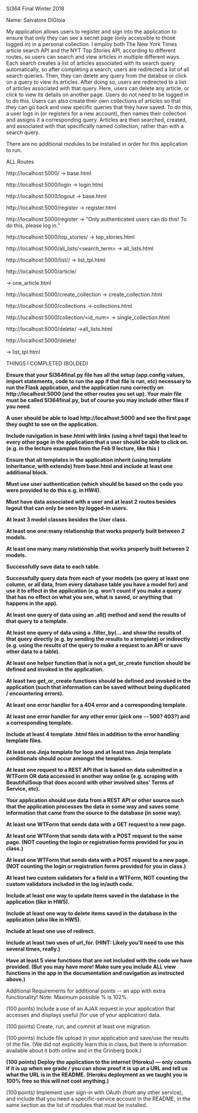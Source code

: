 SI364 Final Winter 2018

Name: Salvatore DiGioia

My application allows users to register and sign into the application to ensure that only they can see a secret page (only accessible to those logged in) in a personal collection. I employ both The New York Times article search API and the NYT Top Stories API, according to different routes, so users can search and view articles in multiple different ways. Each search creates a list of articles associated with its search query automatically, so after completing a search, users are redirected a list of all search queries. Then, they can delete any query from the databse or click on a query to view its articles. After doing so, users are redirected to a list of articles associated with that query. Here, users can delete any article, or click to view its details on another page. Users do not need to be logged in to do this. Users can also create their own collections of articles so that they can go back and view specific queries that they have saved. To do this, a user logs in (or registers for a new account), then names their collection and assigns it a corresponding query. Articles are then searched, created, and associated with that specifically named collection, rather than with a search query.

There are no additional modules to be installed in order for this application to run.

ALL Routes

http://localhost:5000/ -> base.html

http://localhost:5000/login -> login.html

http://localhost:5000/logout -> base.html

http://localhost:5000/register -> register.html

http://localhost:5000/register -> "Only authenticated users can do this! To do this, please log in."

http://localhost:5000/top_stories/ -> top_stories.html

http://localhost:5000/all_lists/<search_term> -> all_lists.html

http://localhost:5000/list/<term>/ -> list_tpl.html

http://localhost:5000/article/<article> -> one_article.html

http://localhost:5000/create_collection -> create_collection.html

http://localhost:5000/collections -> collections.html

http://localhost:5000/collection/<id_num> -> single_collection.html

http://localhost:5000/delete/<list> ->all_lists.html

http://localhost:5000/delete/<article> -> list_tpl.html



THINGS I COMPLETED (BOLDED)

 **Ensure that your SI364final.py file has all the setup (app.config values, import statements, code to run the app if that file is run, etc) necessary to run the Flask application, and the application runs correctly on http://localhost:5000 (and the other routes you set up). Your main file must be called SI364final.py, but of course you may include other files if you need.**

 **A user should be able to load http://localhost:5000 and see the first page they ought to see on the application.**

 **Include navigation in base.html with links (using a href tags) that lead to every other page in the application that a user should be able to click on. (e.g. in the lecture examples from the Feb 9 lecture, like this )**

 **Ensure that all templates in the application inherit (using template inheritance, with extends) from base.html and include at least one additional block.**

 **Must use user authentication (which should be based on the code you were provided to do this e.g. in HW4).**

 **Must have data associated with a user and at least 2 routes besides logout that can only be seen by logged-in users.**

 **At least 3 model classes besides the User class.**

 **At least one one:many relationship that works properly built between 2 models.**

 **At least one many:many relationship that works properly built between 2 models.**

 **Successfully save data to each table.**

 **Successfully query data from each of your models (so query at least one column, or all data, from every database table you have a model for) and use it to effect in the application (e.g. won't count if you make a query that has no effect on what you see, what is saved, or anything that happens in the app).**

 **At least one query of data using an .all() method and send the results of that query to a template.**

 **At least one query of data using a .filter_by(... and show the results of that query directly (e.g. by sending the results to a template) or indirectly (e.g. using the results of the query to make a request to an API or save other data to a table).**

 **At least one helper function that is not a get_or_create function should be defined and invoked in the application.**

 **At least two get_or_create functions should be defined and invoked in the application (such that information can be saved without being duplicated / encountering errors).**

 **At least one error handler for a 404 error and a corresponding template.**

 **At least one error handler for any other error (pick one -- 500? 403?) and a corresponding template.**

 **Include at least 4 template .html files in addition to the error handling template files.**

 **At least one Jinja template for loop and at least two Jinja template conditionals should occur amongst the templates.**

 **At least one request to a REST API that is based on data submitted in a WTForm OR data accessed in another way online (e.g. scraping with BeautifulSoup that does accord with other involved sites' Terms of Service, etc).**

 **Your application should use data from a REST API or other source such that the application processes the data in some way and saves some information that came from the source to the database (in some way).**

 **At least one WTForm that sends data with a GET request to a new page.**

 **At least one WTForm that sends data with a POST request to the same page. (NOT counting the login or registration forms provided for you in class.)**

 **At least one WTForm that sends data with a POST request to a new page. (NOT counting the login or registration forms provided for you in class.)**

 **At least two custom validators for a field in a WTForm, NOT counting the custom validators included in the log in/auth code.**

 **Include at least one way to update items saved in the database in the application (like in HW5).**

 **Include at least one way to delete items saved in the database in the application (also like in HW5).**

 **Include at least one use of redirect.**

 **Include at least two uses of url_for. (HINT: Likely you'll need to use this several times, really.)**

 **Have at least 5 view functions that are not included with the code we have provided. (But you may have more! Make sure you include ALL view functions in the app in the documentation and navigation as instructed above.)**

Additional Requirements for additional points -- an app with extra functionality!
Note: Maximum possible % is 102%.

 (100 points) Include a use of an AJAX request in your application that accesses and displays useful (for use of your application) data.

 (100 points) Create, run, and commit at least one migration.

 (100 points) Include file upload in your application and save/use the results of the file. (We did not explicitly learn this in class, but there is information available about it both online and in the Grinberg book.)

 **(100 points) Deploy the application to the internet (Heroku) — only counts if it is up when we grade / you can show proof it is up at a URL and tell us what the URL is in the README. (Heroku deployment as we taught you is 100% free so this will not cost anything.)**

 (100 points) Implement user sign-in with OAuth (from any other service), and include that you need a specific-service account in the README, in the same section as the list of modules that must be installed.